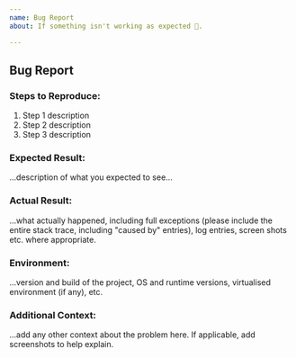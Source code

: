 ```yaml
---
name: Bug Report
about: If something isn't working as expected 🤔.

---
```


## Bug Report

### Steps to Reproduce:
 1. Step 1 description
 2. Step 2 description
 3. Step 3 description

### Expected Result:
...description of what you expected to see...

### Actual Result:
...what actually happened, including full exceptions (please include the entire stack trace, including "caused by" entries), log entries, screen shots etc. where appropriate.

### Environment:
...version and build of the project, OS and runtime versions, virtualised environment (if any), etc.

### Additional Context:
...add any other context about the problem here. If applicable, add screenshots to help explain.
